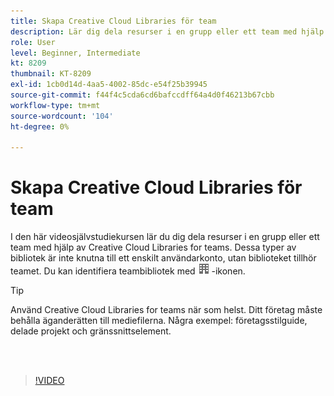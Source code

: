 ```yaml
---
title: Skapa Creative Cloud Libraries för team
description: Lär dig dela resurser i en grupp eller ett team med hjälp av Creative Cloud Libraries for teams
role: User
level: Beginner, Intermediate
kt: 8209
thumbnail: KT-8209
exl-id: 1cb0d14d-4aa5-4002-85dc-e54f25b39945
source-git-commit: f44f4c5cda6cd6bafccdff64a4d0f46213b67cbb
workflow-type: tm+mt
source-wordcount: '104'
ht-degree: 0%

---
```


# Skapa Creative Cloud Libraries för team

I den här videosjälvstudiekursen lär du dig dela resurser i en grupp eller ett team med hjälp av Creative Cloud Libraries for teams. Dessa typer av bibliotek är inte knutna till ett enskilt användarkonto, utan biblioteket tillhör teamet. Du kan identifiera teambibliotek med ![bygga bild](assets/Smock_Building_18_N.png) -ikonen.

>[!TIP]
>
>Använd Creative Cloud Libraries for teams när som helst. Ditt företag måste behålla äganderätten till mediefilerna. Några exempel: företagsstilguide, delade projekt och gränssnittselement.

<br> 

>[!VIDEO](https://video.tv.adobe.com/v/335325?hidetitle=true)
